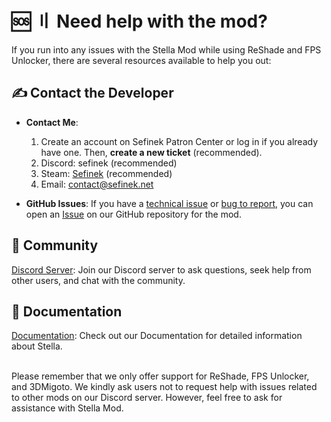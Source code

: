 <!-- [[> SEO
###### Number: 1.5

###### Title: Genshin Stella Mod Support | Where to Get Help - Stella Mod Documentation
###### Description: Are you facing issues with the Genshin Stella Mod, specifically with ReShade and FPS Unlocker? Worry not! We provide various support resources to ensure your modding experience remains smooth and enjoyable.
###### Tags: genshin stella mod support, reshade and fps unlock assistance, discord community, github wiki, troubleshooting guides, technical issues, bug reporting, community engagement, direct contact, LINE messenger, game guidelines, mod support, game modifications, user assistance
###### Canonical: /genshin-stella-mod/docs?page=support
]]> -->

# 🆘 〢 Need help with the mod? <!-- {#need-help-with-the-mod} -->
If you run into any issues with the Stella Mod while using ReShade and FPS Unlocker, there are several resources available to help you out:

## ✍️ Contact the Developer <!-- {#contact-the-developer} -->
- **Contact Me**:
  1. Create an account on Sefinek Patron Center or log in if you already have one. Then, **create a new ticket** (recommended).
  2. Discord: sefinek (recommended)
  3. Steam: [Sefinek](https://steamcommunity.com/id/sefinek) (recommended)
  4. Email: [contact@sefinek.net](mailto:contact@sefinek.net)

- **GitHub Issues**: If you have a [technical issue](https://github.com/sefinek/Genshin-Impact-ReShade/issues/new?assignees=&labels=Help&template=1_help-report.md) or [bug to report](https://github.com/sefinek/Genshin-Impact-ReShade/issues/new?assignees=&labels=Bug&template=2_bug-report.md), you can open an [Issue](https://github.com/sefinek/Genshin-Impact-ReShade/issues/new/choose) on our GitHub repository for the mod.

## 💭 Community <!-- {#community} -->
[Discord Server](https://discord.gg/Yj7fnafTXf): Join our Discord server to ask questions, seek help from other users, and chat with the community.

## 📙 Documentation <!-- {#documentation} -->
[Documentation](https://sefinek.net/genshin-stella-mod/docs): Check out our Documentation for detailed information about Stella.

<br>
Please remember that we only offer support for ReShade, FPS Unlocker, and 3DMigoto.
We kindly ask users not to request help with issues related to other mods on our Discord server. However, feel free to ask for assistance with Stella Mod.